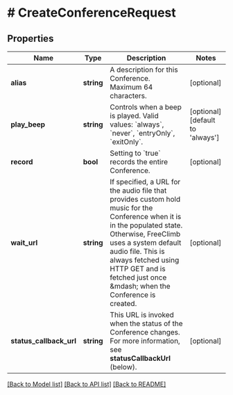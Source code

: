 # # CreateConferenceRequest

## Properties

Name | Type | Description | Notes
------------ | ------------- | ------------- | -------------
**alias** | **string** | A description for this Conference. Maximum 64 characters. | [optional] 
**play_beep** | **string** | Controls when a beep is played. Valid values: &#x60;always&#x60;, &#x60;never&#x60;, &#x60;entryOnly&#x60;, &#x60;exitOnly&#x60;. | [optional] [default to 'always']
**record** | **bool** | Setting to &#x60;true&#x60; records the entire Conference. | [optional] 
**wait_url** | **string** | If specified, a URL for the audio file that provides custom hold music for the Conference when it is in the populated state. Otherwise, FreeClimb uses a system default audio file. This is always fetched using HTTP GET and is fetched just once &amp;mdash; when the Conference is created. | [optional] 
**status_callback_url** | **string** | This URL is invoked when the status of the Conference changes. For more information, see **statusCallbackUrl** (below). | [optional] 

[[Back to Model list]](../../README.md#documentation-for-models) [[Back to API list]](../../README.md#documentation-for-api-endpoints) [[Back to README]](../../README.md)


